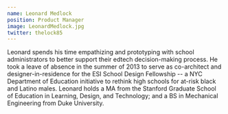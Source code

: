```yaml
---
name: Leonard Medlock
position: Product Manager
image: LeonardMedlock.jpg
twitter: thelock85
---
```


Leonard spends his time empathizing and prototyping with school administrators to better support their edtech decision-making process. He took a leave of absence in the summer of 2013 to serve as co-architect and designer-in-residence for the ESI School Design Fellowship -- a NYC Department of Education initiative to rethink high schools for at-risk black and Latino males. Leonard holds a MA from the Stanford Graduate School of Education in Learning, Design, and Technology; and a BS in Mechanical Engineering from Duke University.
